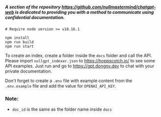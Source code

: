 ##### A section of the repository https://github.com/nullmastermind/chatgpt-web is dedicated to providing you with a method to communicate using confidential documentation.

```shell
# Require node version >= v18.16.1

npm install
npm run build
npm run start
```

To create an index, create a folder inside the `docs` folder and call the API. Please import `nullgpt_indexer.json` to https://hoppscotch.io/ to see some API examples. Just run and go to https://gpt.dongnv.dev to chat with your private documentation.

Don't forget to create a `.env` file with example content from the `.env.example` file and add the value for `OPENAI_API_KEY`.

### Note:

- `doc_id` is the same as the folder name inside `docs`